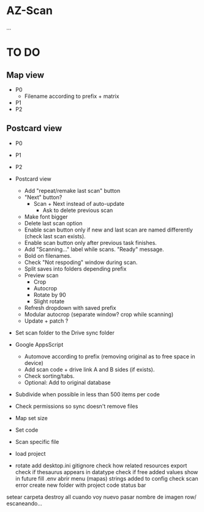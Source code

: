 # AZ-Scan

...

# TO DO

## Map view
- P0
    - Filename according to prefix + matrix
- P1
- P2

## Postcard view
- P0
- P1
- P2


- Postcard view
    - Add "repeat/remake last scan" button
    - "Next" button?
        - Scan + Next instead of auto-update
            - Ask to delete previous scan
    - Make font bigger
    - Delete last scan option
    - Enable scan button only if new and last scan are named differently (check last scan exists).
    - Enable scan button only after previous task finishes.
    - Add "Scanning…" label while scans. "Ready" message.
    - Bold on filenames.
    - Check "Not respoding" window during scan.
    - Split saves into folders depending prefix
    - Preview scan
        - Crop
        - Autocrop
        - Rotate by 90
        - Slight rotate
    - Refresh dropdown with saved prefix
    - Modular autocrop (separate window? crop while scanning)
    - Update + patch ?
- Set scan folder to the Drive sync folder
- Google AppsScript
    - Automove according to prefix (removing original as to free space in device)
    - Add scan code + drive link A and B sides (if exists).
    - Check sorting/tabs.
    - Optional: Add to original database
- Subdivide when possible in less than 500 items per code
- Check permissions so sync doesn't remove files


- Map set size
- Set code
- Scan specific file
- load project
- rotate
add desktop.ini gitignore
check how related resources export
check if thesaurus appears in datatype
check if free added values show in future fill
.env
abrir menu (mapas)
strings added to config
check scan error
create new folder with project code
status bar

setear carpeta
destroy all cuando voy nuevo
pasar nombre de imagen row/
escaneando...